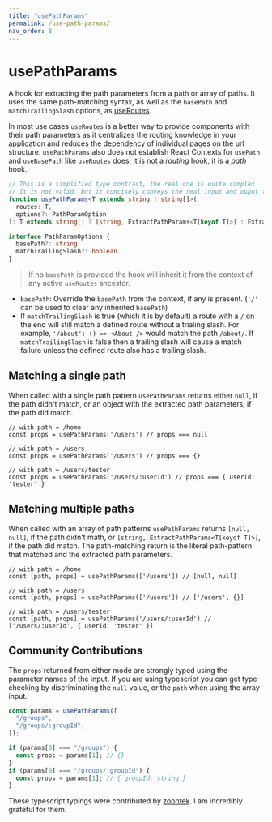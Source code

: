 ```yaml
---
title: "usePathParams"
permalink: /use-path-params/
nav_order: 8
---
```


# usePathParams

A hook for extracting the path parameters from a path or array of paths. It uses the same path-matching syntax, as well as the `basePath` and `matchTrailingSlash` options, as [useRoutes](/use-routes).

In most use cases `useRoutes` is a better way to provide components with their path parameters as it centralizes the routing knowledge in your application and reduces the dependency of individual pages on the url structure. `usePathParams` also does not establish React Contexts for `usePath` and `useBasePath` like `useRoutes` does; it is not a *routing* hook, it is a *path* hook.

```ts
// This is a simplified type contract, the real one is quite complex
// It is not valid, but it concisely conveys the real input and ouput types 
function usePathParams<T extends string | string[]>(
  routes: T,
  options?: PathParamOption
): T extends string[] ? [string, ExtractPathParams<T[keyof T]>] : ExtractPathParams<T>

interface PathParamOptions {
  basePath?: string
  matchTrailingSlash?: boolean
}
```

> If no `basePath` is provided the hook will inherit it from the context of any active `useRoutes` ancestor.

* `basePath`: Override the `basePath` from the context, if any is present. (`'/'` can be used to clear any inherited `basePath`)
* If `matchTrailingSlash` is true (which it is by default) a route with a `/` on the end will still match a defined route without a trialing slash. For example, `'/about': () => <About />` would match the path `/about/`. If `matchTrailingSlash` is false then a trailing slash will cause a match failure unless the defined route also has a trailing slash.

## Matching a single path

When called with a single path pattern `usePathParams` returns either `null`, if the path didn't match, or an object with the extracted path parameters, if the path did match.

```tsx
// with path = /home
const props = usePathParams('/users') // props === null

// with path = /users
const props = usePathParams('/users') // props === {}

// with path = /users/tester
const props = usePathParams('/users/:userId') // props === { userId: 'tester' }
```

## Matching multiple paths

When called with an array of path patterns `usePathParams` returns `[null, null]`, if the path didn't math, or `[string, ExtractPathParams<T[keyof T]>]`, if the path did match. The path-matching return is the literal path-pattern that matched and the extracted path parameters.

```tsx
// with path = /home
const [path, props] = usePathParams(['/users']) // [null, null]

// with path = /users
const [path, props] = usePathParams(['/users']) // ['/users', {}]

// with path = /users/tester
const [path, props] = usePathParams('/users/:userId') // ['/users/:userId', { userId: 'tester' }]
```

## Community Contributions

The `props` returned from either mode are strongly typed using the parameter names of the input. If you are using typescript you can get type checking by discriminating the `null` value, or the `path` when using the array input.

```ts
const params = usePathParams([
  "/groups",
  "/groups/:groupId",
]);

if (params[0] === "/groups") {
  const props = params[1]; // {}
}
if (params[0] === "/groups/:groupId") {
  const props = params[1]; // { groupId: string }
}
```

These typescript typings were contributed by [zoontek](https://github.com/kyeotic/raviger/pull/109#issuecomment-950228780). I am incredibly grateful for them.

